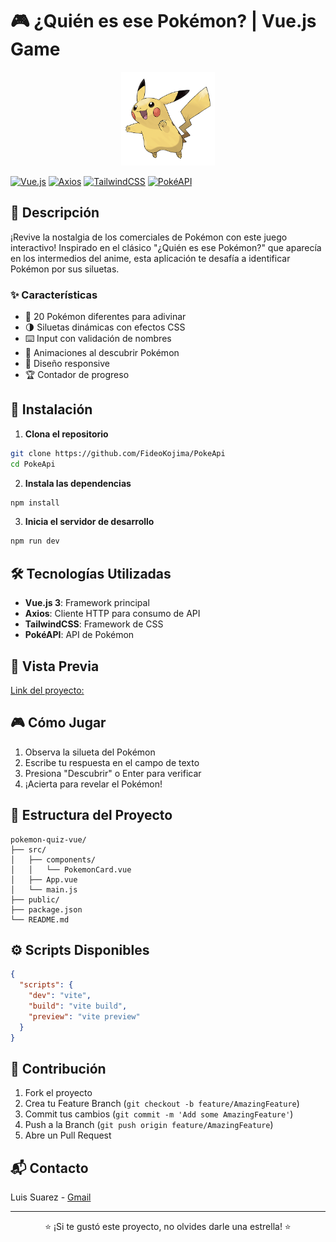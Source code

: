 # 🎮 ¿Quién es ese Pokémon? | Vue.js Game

<div align="center">
  <img src="https://raw.githubusercontent.com/PokeAPI/sprites/master/sprites/pokemon/other/official-artwork/25.png" width="150">
</div>

[![Vue.js](https://img.shields.io/badge/Vue.js-4FC08D?style=for-the-badge&logo=vue.js&logoColor=white)](https://vuejs.org/)
[![Axios](https://img.shields.io/badge/Axios-5A29E4?style=for-the-badge&logo=axios&logoColor=white)](https://axios-http.com/)
[![TailwindCSS](https://img.shields.io/badge/Tailwind_CSS-38B2AC?style=for-the-badge&logo=tailwind-css&logoColor=white)](https://tailwindcss.com/)
[![PokéAPI](https://img.shields.io/badge/PokéAPI-EF5350?style=for-the-badge&logo=pokemon&logoColor=white)](https://pokeapi.co/)

## 📖 Descripción

¡Revive la nostalgia de los comerciales de Pokémon con este juego interactivo! Inspirado en el clásico "¿Quién es ese Pokémon?" que aparecía en los intermedios del anime, esta aplicación te desafía a identificar Pokémon por sus siluetas.

### ✨ Características

- 🎯 20 Pokémon diferentes para adivinar
- 🌗 Siluetas dinámicas con efectos CSS
- ⌨️ Input con validación de nombres
- 🎉 Animaciones al descubrir Pokémon
- 📱 Diseño responsive
- 🏆 Contador de progreso

## 🚀 Instalación

1. **Clona el repositorio**

```bash
git clone https://github.com/FideoKojima/PokeApi
cd PokeApi
```

2. **Instala las dependencias**

```bash
npm install
```

3. **Inicia el servidor de desarrollo**

```bash
npm run dev
```

## 🛠️ Tecnologías Utilizadas

- **Vue.js 3**: Framework principal
- **Axios**: Cliente HTTP para consumo de API
- **TailwindCSS**: Framework de CSS
- **PokéAPI**: API de Pokémon

## 📱 Vista Previa

[Link del proyecto:](https://poke-api-mu-three.vercel.app/)

## 🎮 Cómo Jugar

1. Observa la silueta del Pokémon
2. Escribe tu respuesta en el campo de texto
3. Presiona "Descubrir" o Enter para verificar
4. ¡Acierta para revelar el Pokémon!

## 🌳 Estructura del Proyecto

```
pokemon-quiz-vue/
├── src/
│   ├── components/
│   │   └── PokemonCard.vue
│   ├── App.vue
│   └── main.js
├── public/
├── package.json
└── README.md
```

## ⚙️ Scripts Disponibles

```json
{
  "scripts": {
    "dev": "vite",
    "build": "vite build",
    "preview": "vite preview"
  }
}
```

## 🤝 Contribución

1. Fork el proyecto
2. Crea tu Feature Branch (`git checkout -b feature/AmazingFeature`)
3. Commit tus cambios (`git commit -m 'Add some AmazingFeature'`)
4. Push a la Branch (`git push origin feature/AmazingFeature`)
5. Abre un Pull Request

## 📬 Contacto

Luis Suarez - [Gmail](suarezluis.ea@gmail.com)

---

<div align="center">
  ⭐️ ¡Si te gustó este proyecto, no olvides darle una estrella! ⭐️
</div>
